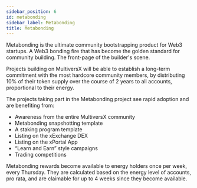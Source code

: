 ```yaml
---
sidebar_position: 6
id: metabonding
sidebar_label: Metabonding
title: Metabonding
---
```


[comment]: # (mx-context-auto)

Metabonding is the ultimate community bootstrapping product for Web3 startups. A Web3 bonding fire that has become the golden standard for community building. The front-page of the builder's scene.

Projects building on MultiversX will be able to establish a long-term commitment with the most hardcore community members, by distributing 10% of their token supply over the course of 2 years to all accounts, proportional to their energy.

The projects taking part in the Metabonding project see rapid adoption and are benefiting from:

- Awareness from the entire MultiversX community
- Metabonding snapshotting template
- A staking program template
- Listing on the xExchange DEX
- Listing on the xPortal App
- “Learn and Earn” style campaigns
- Trading competitions

Metabonding rewards become available to energy holders once per week, every Thursday. They are calculated based on the energy level of accounts, pro rata, and are claimable for up to 4 weeks since they become available.
